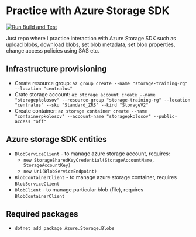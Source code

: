# Practice with Azure Storage SDK

[![Run Build and Test](https://github.com/kolosovpetro/AzureStorageSDKTraining.AZ204/actions/workflows/run-build-and-test-dotnet.yml/badge.svg)](https://github.com/kolosovpetro/AzureStorageSDKTraining.AZ204/actions/workflows/run-build-and-test-dotnet.yml)

Just repo where I practice interaction with Azure Storage SDK such as upload blobs, download blobs, set blob metadata,
set blob properties, change access policies using SAS etc.

## Infrastructure provisioning

- Create resource group: `az group create --name "storage-training-rg" --location "centralus"`
- Crate storage
  account: `az storage account create --name "storagepkolosov" --resource-group "storage-training-rg" --location "centralus" --sku "Standard_ZRS" --kind "StorageV2"`
- Create
  container: `az storage container create --name "containerpkolosov" --account-name "storagepkolosov" --public-access "off"`

## Azure storage SDK entities

- `BlobServiceClient` - to manage azure storage account, requires:
    - `new StorageSharedKeyCredential(StorageAccountName, StorageAccountKey)`
    - `new Uri(BlobServiceEndpoint)`
- `BlobContainerClient` - to manage azure storage container, requires `BlobServiceClient`
- `BlobClient` - to manage particular blob (file), requires `BlobContainerClient`

## Required packages

- `dotnet add package Azure.Storage.Blobs`

